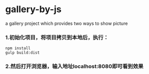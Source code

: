 # gallery-by-js
a gallery project which provides two ways to show picture
### 1.初始化项目，将项目拷贝到本地后，执行：
    npm install
    gulp build:dist
### 2.然后打开浏览器，输入地址localhost:8080即可看到效果
